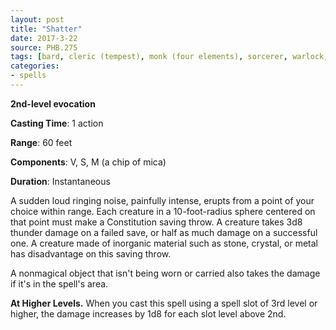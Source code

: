 ```yaml
---
layout: post
title: "Shatter"
date: 2017-3-22
source: PHB.275
tags: [bard, cleric (tempest), monk (four elements), sorcerer, warlock, wizard, level2, evocation]
categories:
- spells
---
```


**2nd-level evocation**

**Casting Time**: 1 action

**Range**: 60 feet

**Components**: V, S, M (a chip of mica)

**Duration**: Instantaneous

A sudden loud ringing noise, painfully intense, erupts from a point of your choice within range. Each creature in a 10-foot-radius sphere centered on that point must make a Constitution saving throw. A creature takes 3d8 thunder damage on a failed save, or half as much damage on a successful one. A creature made of inorganic material such as stone, crystal, or metal has disadvantage on this saving throw.

A nonmagical object that isn't being worn or carried also takes the damage if it's in the spell's area.

**At Higher Levels.** When you cast this spell using a spell slot of 3rd level or higher, the damage increases by 1d8 for each slot level above 2nd.
